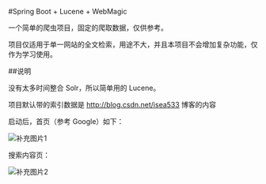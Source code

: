 #Spring Boot + Lucene + WebMagic

一个简单的爬虫项目，固定的爬取数据，仅供参考。

项目仅适用于单一网站的全文检索，用途不大，并且本项目不会增加复杂功能，仅作为学习使用。

##说明

没有太多时间整合 Solr，所以简单用的 Lucene。

项目默认带的索引数据是 http://blog.csdn.net/isea533 博客的内容

启动后，首页（参考 Google）如下：

![补充图片1](https://github.com/abel533/SearchEngine/blob/master/images/1.png)

搜索内容页：

![补充图片2](https://github.com/abel533/SearchEngine/blob/master/images/2.png)
